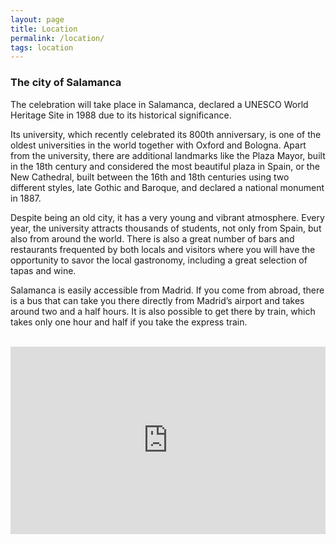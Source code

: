 ```yaml
---
layout: page
title: Location
permalink: /location/
tags: location
---
```


<h3>The city of Salamanca</h3>

The celebration will take place in Salamanca, declared a UNESCO World Heritage Site in 1988 due to its historical significance.

Its university, which recently celebrated its 800th anniversary, is one of the oldest universities in the world together with Oxford and Bologna. Apart from the university, there are additional landmarks like the Plaza Mayor, built in the 18th century and considered the most beautiful plaza in Spain, or the New Cathedral, built between the 16th and 18th centuries using two different styles, late Gothic and Baroque, and declared a national monument in 1887.

Despite being an old city, it has a very young and vibrant atmosphere. Every year, the university attracts thousands of students, not only from Spain, but also from around the world. There is also a great number of bars and restaurants frequented by both locals and visitors where you will have the opportunity to savor the local gastronomy, including a great selection of tapas and wine.

Salamanca is easily accessible from Madrid. If you come from abroad, there is a bus that can take you there directly from Madrid’s airport and takes around two and a half hours. It is also possible to get there by train, which takes only one hour and half if you take the express train.

<br/>

<div style="-webkit-filter: grayscale(100%);filter: grayscale(100%);">
  <iframe width="100%" height="300px" frameborder="0" scrolling="no" marginheight="0" marginwidth="0" src="https://maps.google.com/maps?f=q&amp;source=s_q&amp;hl=en&amp;geocode=&amp;q=Salamanca,+Spain&amp;aq=0&amp;oq=madursi&amp;ie=UTF8&amp;hq=&amp;hnear=Salamanca,+Spain&amp;t=m&amp;z=12&amp;output=embed"></iframe>
</div>

